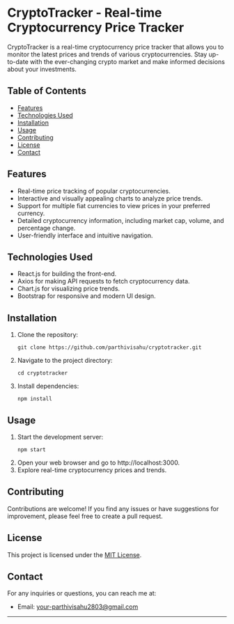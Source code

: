 # CryptoTracker - Real-time Cryptocurrency Price Tracker
CryptoTracker is a real-time cryptocurrency price tracker that allows you to monitor the latest prices and trends of various cryptocurrencies. Stay up-to-date with the ever-changing crypto market and make informed decisions about your investments.

## Table of Contents
- [Features](#features)
- [Technologies Used](#technologies-used)
- [Installation](#installation)
- [Usage](#usage)
- [Contributing](#contributing)
- [License](#license)
- [Contact](#contact)

## Features
- Real-time price tracking of popular cryptocurrencies.
- Interactive and visually appealing charts to analyze price trends.
- Support for multiple fiat currencies to view prices in your preferred currency.
- Detailed cryptocurrency information, including market cap, volume, and percentage change.
- User-friendly interface and intuitive navigation.

## Technologies Used
- React.js for building the front-end.
- Axios for making API requests to fetch cryptocurrency data.
- Chart.js for visualizing price trends.
- Bootstrap for responsive and modern UI design.

## Installation
1. Clone the repository:
   ```
   git clone https://github.com/parthivisahu/cryptotracker.git
   ```
2. Navigate to the project directory:
   ```
   cd cryptotracker
   ```
3. Install dependencies:
   ```
   npm install
   ```

## Usage
1. Start the development server:
   ```
   npm start
   ```
2. Open your web browser and go to http://localhost:3000.
3. Explore real-time cryptocurrency prices and trends.

## Contributing
Contributions are welcome! If you find any issues or have suggestions for improvement, please feel free to create a pull request.

## License
This project is licensed under the [MIT License](LICENSE).

## Contact
For any inquiries or questions, you can reach me at:
- Email: your-parthivisahu2803@gmail.com


---
